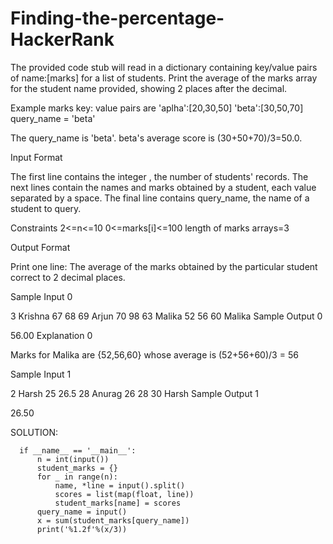 # Finding-the-percentage-HackerRank



The provided code stub will read in a dictionary containing key/value pairs of name:[marks] for a list of students. Print the average of the marks array for the student name provided, showing 2 places after the decimal.

Example
marks key: value pairs are
'aplha':[20,30,50]
'beta':[30,50,70]
query_name = 'beta'


The query_name is 'beta'. beta's average score is (30+50+70)/3=50.0.

Input Format

The first line contains the integer , the number of students' records. The next  lines contain the names and marks obtained by a student, each value separated by a space. The final line contains query_name, the name of a student to query.

Constraints
2<=n<=10
0<=marks[i]<=100
length of marks arrays=3

Output Format

Print one line: The average of the marks obtained by the particular student correct to 2 decimal places.

Sample Input 0

3
Krishna 67 68 69
Arjun 70 98 63
Malika 52 56 60
Malika
Sample Output 0

56.00
Explanation 0

Marks for Malika are {52,56,60} whose average is (52+56+60)/3 = 56

Sample Input 1

2
Harsh 25 26.5 28
Anurag 26 28 30
Harsh
Sample Output 1

26.50



SOLUTION:


      if __name__ == '__main__':
          n = int(input())
          student_marks = {}
          for _ in range(n):
              name, *line = input().split()
              scores = list(map(float, line))
              student_marks[name] = scores
          query_name = input()
          x = sum(student_marks[query_name])
          print('%1.2f'%(x/3))
